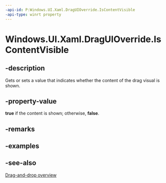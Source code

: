 ```yaml
---
-api-id: P:Windows.UI.Xaml.DragUIOverride.IsContentVisible
-api-type: winrt property
---
```


<!-- Property syntax
public bool IsContentVisible { get;  set; }
-->

# Windows.UI.Xaml.DragUIOverride.IsContentVisible

## -description
Gets or sets a value that indicates whether the content of the drag visual is shown.



## -property-value
**true** if the content is shown; otherwise, **false**.

## -remarks

## -examples

## -see-also

[Drag-and-drop overview](/windows/uwp/design/input/drag-and-drop)
